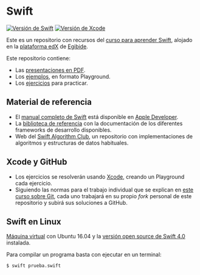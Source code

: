 # Swift

[![Versión de Swift](https://img.shields.io/badge/Swift-4.0-darkorange.svg)](https://developer.apple.com/swift/)
[![Versión de Xcode](https://img.shields.io/badge/Xcode-9.0-blue.svg)](https://developer.apple.com/swift/)

Este es un repositorio con recursos del [curso para aprender Swift](https://edx.egibide.org/courses/course-v1:Egibide+DAM_Swift+2017/about), alojado en la [plataforma edX](https://edx.egibide.org) de [Egibide](http://www.egibide.org/). 

Este repositorio contiene:

- Las [presentaciones en PDF](./01_presentaciones/).
- Los [ejemplos](./02_ejemplos/), en formato Playground.
- Los [ejercicios](./03_ejercicios/) para practicar.

## Material de referencia

- El [manual completo de Swift](https://developer.apple.com/library/content/documentation/Swift/Conceptual/Swift_Programming_Language/TheBasics.html#//apple_ref/doc/uid/TP40014097-CH5-ID309) está disponible en [Apple Developer](https://developer.apple.com/swift/).
- La [biblioteca de referencia](https://developer.apple.com/documentation) con la documentación de los diferentes frameworks de desarrollo disponibles.
- Web del [Swift Algorithm Club](https://github.com/raywenderlich/swift-algorithm-club), un repositorio con implementaciones de algoritmos y estructuras de datos habituales.

## Xcode y GitHub

- Los ejercicios se resolverán usando [Xcode](https://developer.apple.com/xcode/), creando un Playground cada ejercicio.
- Siguiendo las normas para el trabajo individual que se explican en [este curso sobre Git](https://edx.egibide.org/courses/course-v1:Egibide+Egibide_Git+2017/about), cada uno trabajará en su propio _fork_ personal de este repositorio y subirá sus soluciones a GitHub.

## Swift en Linux

[Máquina virtual](https://drive.google.com/file/d/0B2XpZkAtl698Z1VvNDZUazZzRms/view?usp=sharing) con Ubuntu 16.04 y la [versión open source de Swift 4.0](https://swift.org/download/) instalada.

Para compilar un programa basta con ejecutar en un terminal:

```bash
$ swift prueba.swift
```
